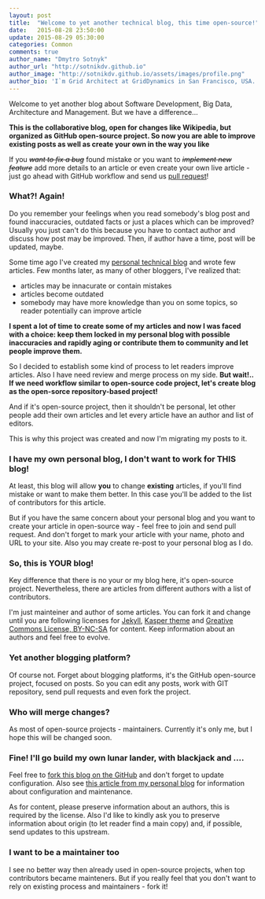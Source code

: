```yaml
---
layout: post
title:  "Welcome to yet another technical blog, this time open-source!"
date:   2015-08-28 23:50:00
update: 2015-08-29 05:30:00
categories: Common
comments: true
author_name: "Dmytro Sotnyk"
author_url: "http://sotnikdv.github.io"
author_image: "http://sotnikdv.github.io/assets/images/profile.png"
author_bio: 'I`m Grid Architect at GridDynamics in San Francisco, USA. You can find me also in <a href="http://plus.google.com/109421189749606131821">Google+</a> or <a href="https://www.linkedin.com/in/sotnikdv">LinkedIn</a>.'
---
```



Welcome to yet another blog about Software Development, Big Data, Architecture and Management. But we have a difference...

**This is the collaborative blog, open for changes like Wikipedia, but organized as GitHub open-source project. So now you are able to improve existing posts as well as create your own in the way you like**

If you <S>_want to fix a bug_</S> found mistake or you want to <S>_implement new feature_</S> add more details to an article or even create your own live article - just go ahead with GitHub workflow and send us [pull request](https://help.github.com/articles/creating-a-pull-request/)!

### What?! Again!

Do you remember your feelings when you read somebody's blog post and found inaccuracies, outdated facts or just a places which can be improved? Usually you just can't do this because you have to contact author and discuss how post may be improved. Then, if author have a time, post will be updated, maybe.

Some time ago I've created my [personal technical blog](http://sotnikdv.github.io/common/2015/03/29/welcome.html) and wrote few articles. Few months later, as many of other bloggers, I've realized that:
   - articles may be innacurate or contain mistakes
   - articles become outdated
   - somebody may have more knowledge than you on some topics, so reader potentially can improve article

**I spent a lot of time to create some of my articles and now I was faced with a choice: keep them locked in my personal blog with possible inaccuracies and rapidly aging or contribute them to community and let people improve them.** 

So I decided to establish some kind of process to let readers improve articles. Also I have need review and merge process on my side. **But wait!.. If we need workflow similar to open-source code project, let's create blog as the open-sorce repository-based project!**

And if it's open-source project, then it shouldn't be personal, let other people add their own articles and let every article have an author and list of editors.

This is why this project was created and now I'm migrating my posts to it.

### I have my own personal blog, I don't want to work for THIS blog!

At least, this blog will allow **you** to change **existing** articles, if you'll find mistake or want to make them better. In this case you'll be added to the list of contributors for this article.

But if you have the same concern about your personal blog and you want to create your article in open-source way - feel free to join and send pull request. And don't forget to mark your article with your name, photo and URL to your site. Also you may create re-post to your personal blog as I do.

### So, this is YOUR blog!

Key difference that there is no your or my blog here, it's open-source project. Nevertheless, there are articles from different authors with a list of contributors.

I'm just mainteiner and author of some articles. You can fork it and change until you are following licenses for [Jekyll](http://jekyllrb.com/), [Kasper theme](https://github.com/rosario/kasper) and [Greative Commons License, BY-NC-SA](http://creativecommons.org/licenses/by-nc-sa/4.0/) for content. Keep information about an authors and feel free to evolve.

### Yet another blogging platform?

Of course not. Forget about blogging platforms, it's the GitHub open-source project, focused on posts. So you can edit any posts, work with GIT repository, send pull requests and even fork the project.

### Who will merge changes?

As most of open-source projects - maintainers. Currently it's only me, but I hope this will be changed soon.

### Fine! I'll go build my own lunar lander, with blackjack and ....

Feel free to [fork this blog on the GitHub](https://github.com/rndblog/rndblog.github.io) and don't forget to update configuration. Also see [this article from my personal blog](http://sotnikdv.github.io/common/beginners/2015/03/29/do-you-wanna-blog-too.html) for information about configuration and maintenance.

As for content, please preserve information about an authors, this is required by the license. Also I'd like to kindly ask you to preserve information about origin (to let reader find a main copy) and, if possible, send updates to this upstream.

### I want to be a maintainer too

I see no better way then already used in open-source projects, when top contributors became mainteners. But if you really feel that you don't want to rely on existing process and maintainers - fork it!

